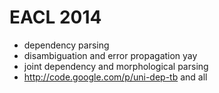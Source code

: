 EACL 2014
=========

* dependency parsing
* disambiguation and error propagation yay
* joint dependency and morphological parsing
* http://code.google.com/p/uni-dep-tb and all
